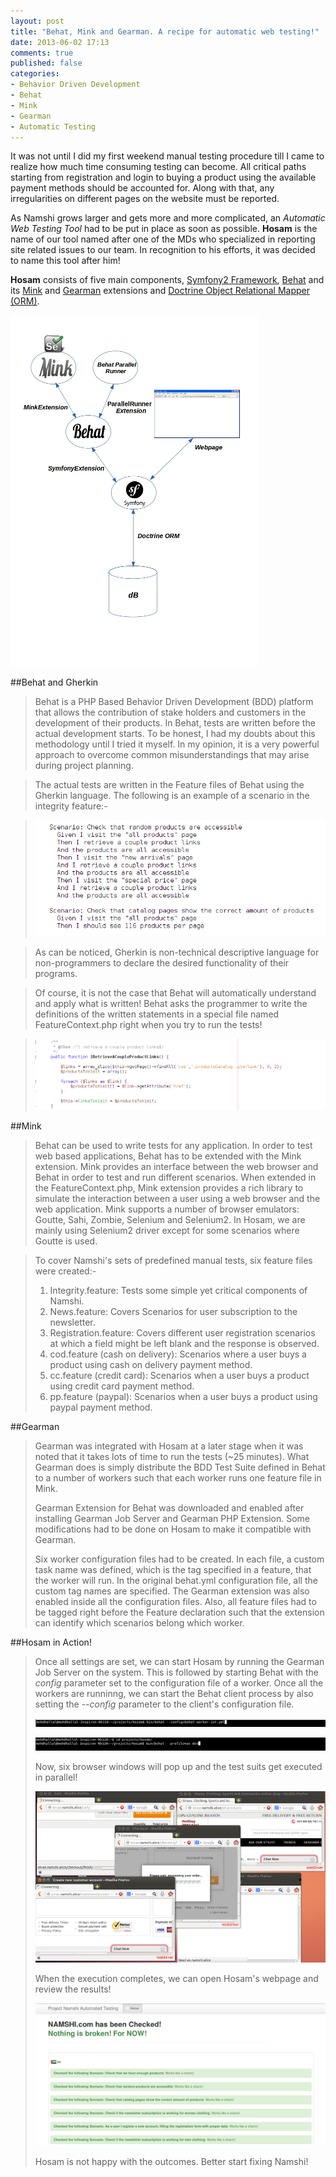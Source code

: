 ```yaml
---
layout: post
title: "Behat, Mink and Gearman. A recipe for automatic web testing!"
date: 2013-06-02 17:13
comments: true
published: false
categories:
- Behavior Driven Development
- Behat
- Mink
- Gearman
- Automatic Testing
---
```


It was not until I did my first weekend manual testing procedure till I came to realize how much time consuming
testing can become. All critical paths starting from registration and login to buying a product using the
available payment methods should be accounted for. Along with that, any irregularities on different pages on the website
must be reported.
<!-- more -->
As Namshi grows larger and gets more and more complicated, an *Automatic Web Testing Tool* had to be put in place as soon 
as possible. **Hosam** is the name of our tool named after one of the MDs who specialized in reporting site related
issues to our team. In recognition to his efforts, it was decided to name this tool after him!

**Hosam** consists of five main components, [Symfony2 Framework](http://symfony.com/), [Behat](http://behat.org/) and its [Mink](http://mink.behat.org/) and [Gearman](http://extensions.behat.org/gearman/) extensions
and [Doctrine Object Relational Mapper (ORM)](http://www.doctrine-project.org/projects/orm.html).


![Hosam's Architecture](/images/arch.jpg)

##Behat and Gherkin

>Behat is a PHP Based Behavior Driven Development (BDD) platform that allows the contribution of stake holders and customers
>in the development of their products. In Behat, tests are written before the actual development starts.
>To be honest, I had my doubts about this methodology until I tried it myself. In my opinion, it is a very powerful approach 
>to overcome common misunderstandings that may arise during project planning.

>The actual tests are written in the Feature files of Behat using the Gherkin language. The following is an example
>of a scenario in the integrity feature:-

>![Gherkin example](/images/gherkin.jpg)

>As can be noticed, Gherkin is non-technical descriptive language for non-programmers to declare the desired
>functionality of their programs.

>Of course, it is not the case that Behat will automatically understand and apply what is written! Behat asks the
>programmer to write the definitions of the written statements in a special file named FeatureContext.php right when
>you try to run the tests!

>![FeatureContext File](/images/featureC.jpg)


##Mink
>Behat can be used to write tests for any application. In order to test web based applications, Behat has to be extended
>with the Mink extension. Mink provides an interface between the web browser and Behat in order to test and run different scenarios.
>When extended in the FeatureContext.php, Mink extension provides a rich library to simulate the interaction between a user using
>a web browser and the web application.
>Mink supports a number of browser emulators: Goutte, Sahi, Zombie, Selenium and Selenium2. In Hosam, we are mainly
>using Selenium2 driver except for some scenarios where Goutte is used.

>To cover Namshi's sets of predefined manual tests, six feature files were created:-
>1.   Integrity.feature: Tests some simple yet critical components of Namshi.
>2.   News.feature: Covers Scenarios for user subscription to the newsletter.
>3.   Registration.feature: Covers different user registration scenarios at which a field might be left blank and the response is observed.
>4.   cod.feature (cash on delivery): Scenarios where a user buys a product using cash on delivery payment method.
>5.   cc.feature (credit card): Scenarios when a user buys a product using credit card payment method.
>6.   pp.feature (paypal): Scenarios when a user buys a product using paypal payment method.

##Gearman
>Gearman was integrated with Hosam at a later stage when it was noted that it takes lots of time to run the tests
>(~25 minutes). What Gearman does is simply distribute the BDD Test Suite defined in Behat to a number of workers
>such that each worker runs one feature file in Mink.
>
>Gearman Extension for Behat was downloaded and enabled after installing Gearman Job Server and Gearman
>PHP Extension. Some modifications had to be done on Hosam to make it compatible with Gearman.
>
>Six worker configuration files had to be created. In each file, a custom task name was defined, which is the tag
>specified in a feature, that the worker will run. In the original behat.yml configuration file, all the custom
>tag names are specified. The Gearman extension was also enabled inside all the configuration files.
>Also, all feature files had to be tagged right before the Feature declaration such that the extension can identify
>which scenarios belong which worker.

##Hosam in Action!
>Once all settings are set, we can start Hosam by running the Gearman Job Server on the system. This is followed
>by starting Behat with the *config* parameter set to the configuration file of a worker.
>Once all the workers are runninng, we can start the Behat client process by also setting the *--config*
>parameter to the client's configuration file.
>
>![Running a worker](/images/worker.jpg)
>
>![Running the client](/images/client.jpg)
>
>Now, six browser windows will pop up and the test suits get executed in parallel!
>
>![Hosam in execution](/images/execution.jpg)
>
>When the execution completes, we can open Hosam's webpage and review the results!
>
>![Results on the webpage](/images/results.jpg)
>
>Hosam is not happy with the outcomes. Better start fixing Namshi!